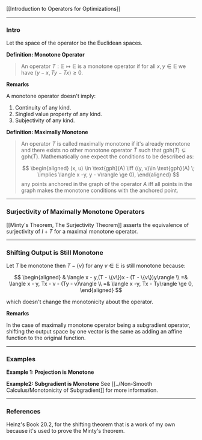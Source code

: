 [[Introduction to Operators for Optimizations]]

---
### **Intro**

Let the space of the operator be the Euclidean spaces. 

**Definition: Monotone Operator**

> An operator $T: \mathbb E \mapsto \mathbb E$ is a monotone operator if for all $x, y \in \mathbb E$ we have $\langle y - x, Ty - Tx\rangle \ge 0$. 

**Remarks**

A monotone operator doesn't imply: 
1. Continuity of any kind. 
2. Singled value property of any kind. 
3. Subjectivity of any kind. 


**Definition: Maximally Monotone**
> An operator $T$ is called maximally monotone if it's already monotone and there exists no other monotone operator $\widetilde T$ such that $\text{gph}(T)\subsetneq \text{gph}(\widetilde T)$. Mathematically one expect the conditions to be described as: 
>
> $$
> \begin{aligned}
>     (x, u) \in \text{gph}(A) \iff 
>     ((y, v)\in \text{gph}(A) \; \implies \langle x -y, y - v\rangle \ge 0),
> \end{aligned}
> $$
> any points anchored in the graph of the operator $A$ iff all points in the graph makes the monotone conditions with the anchored point. 

---
### **Surjectivity of Maximally Monotone Operators**

[[Minty's Theorem, The Surjectivity Theorem]] asserts the equivalence of surjectivity of $I + T$ for a maximal monotone operator. 

---
### **Shifting Output is Still Monotone**

Let $T$ be monotone then $T - \{v\}$ for any $v \in \mathbb E$ is still monotone because: 

$$
\begin{aligned}
    & \langle x - y,(T - \{v\})x - (T - \{v\})y\rangle 
    \\
    =& \langle x - y, Tx - v - (Ty - v)\rangle 
    \\
    =& \langle x -y, Tx - Ty\rangle \ge 0, 
\end{aligned}
$$

which doesn't change the monotonicity about the operator. 

**Remarks**

In the case of maximally monotone operator being a subgradient operator, shifting the output space by one vector is the same as adding an affine function to the original function. 

---
### **Examples**

**Example 1: Projection is Monotone**

**Example2: Subgradient is Monotone**
See [[../Non-Smooth Calculus/Monotonicity of Subgradient]] for more information. 


---
### **References**

Heinz's Book 20.2, for the shifting theorem that is a work of my own because it's used to prove the Minty's theorem. 
